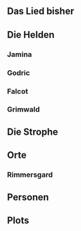 ## Das Lied bisher

## Die Helden
### Jamina
### Godric
### Falcot
### Grimwald
## Die Strophe
## Orte
### Rimmersgard
## Personen
## Plots
